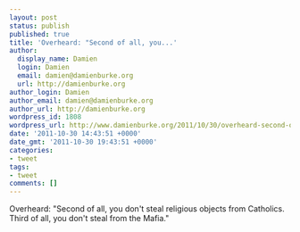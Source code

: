 ```yaml
---
layout: post
status: publish
published: true
title: 'Overheard: "Second of all, you...'
author:
  display_name: Damien
  login: Damien
  email: damien@damienburke.org
  url: http://damienburke.org
author_login: Damien
author_email: damien@damienburke.org
author_url: http://damienburke.org
wordpress_id: 1808
wordpress_url: http://www.damienburke.org/2011/10/30/overheard-second-of-all-you/
date: '2011-10-30 14:43:51 +0000'
date_gmt: '2011-10-30 19:43:51 +0000'
categories:
- tweet
tags:
- tweet
comments: []
---
```

<p>Overheard: "Second of all, you don't steal religious objects from Catholics. Third of all, you don't steal from the Mafia."</p>
